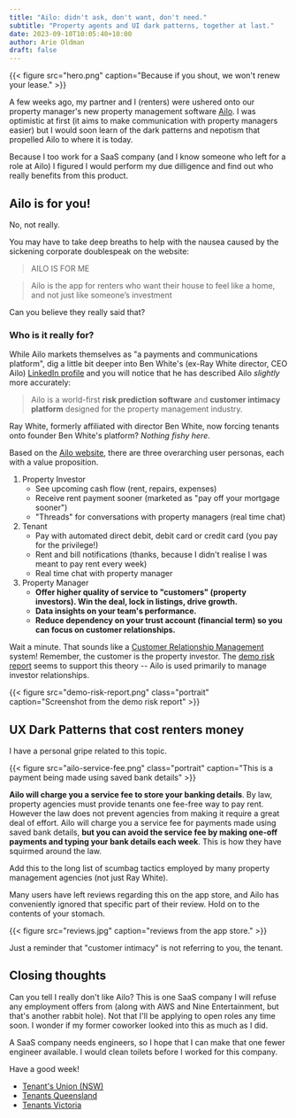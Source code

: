 ```yaml
---
title: "Ailo: didn't ask, don't want, don't need."
subtitle: "Property agents and UI dark patterns, together at last."
date: 2023-09-10T10:05:40+10:00
author: Arie Oldman
draft: false
---
```


{{< figure src="hero.png" caption="Because if you shout, we won't renew your lease." >}}

A few weeks ago, my partner and I (renters) were ushered onto our property manager's new property management software [Ailo](https://www.smh.com.au/national/nsw/tenants-feel-forced-onto-fee-charging-rent-payment-apps-20230707-p5dmi8.html). I was optimistic at first (it aims to make communication with property managers easier) but I would soon learn of the dark patterns and nepotism that propelled Ailo to where it is today.

Because I too work for a SaaS company (and I know someone who left for a role at Ailo) I figured I would perform my due dilligence and find out who really benefits from this product.

## Ailo is for you!

No, not really.

You may have to take deep breaths to help with the nausea caused by the sickening corporate doublespeak on the website:

> AILO IS FOR ME

> Ailo is the app for renters who want their house to feel like a home, and not just like someone’s investment

Can you believe they really said that?

### Who is it really for?

While Ailo markets themselves as "a payments and communications platform", dig a little bit deeper into Ben White's (ex-Ray White director, CEO Ailo) [LinkedIn profile](https://au.linkedin.com/in/benbwhite) and you will notice that he has described Ailo _slightly_ more accurately:

> Ailo is a world-first **risk prediction software** and **customer intimacy platform** designed for the property management industry.

Ray White, formerly affiliated with director Ben White, now forcing tenants onto founder Ben White's platform? _Nothing fishy here_.

Based on the [Ailo website](https://ailo.io/), there are three overarching user personas, each with a value proposition.

1. Property Investor
    - See upcoming cash flow (rent, repairs, expenses)
    - Receive rent payment sooner (marketed as "pay off your mortgage sooner")
    - "Threads" for conversations with property managers (real time chat)
2. Tenant
    - Pay with automated direct debit, debit card or credit card (you pay for the privilege!)
    - Rent and bill notifications (thanks, because I didn't realise I was meant to pay rent every week)
    - Real time chat with property manager
3. Property Manager
    - **Offer higher quality of service to "customers" (property investors). Win the deal, lock in listings, drive growth.**
    - **Data insights on your team's performance.**
    - **Reduce dependency on your trust account (financial term) so you can focus on customer relationships.**

Wait a minute. That sounds like a [Customer Relationship Management](https://en.wikipedia.org/wiki/Customer_relationship_management) system! Remember, the customer is the property investor. The [demo risk report](https://s3-ap-southeast-2.amazonaws.com/ailo-assets/pdfs/demo+protect+report.pdf) seems to support this theory -- Ailo is used primarily to manage investor relationships.

{{< figure src="demo-risk-report.png" class="portrait" caption="Screenshot from the demo risk report" >}}

## UX Dark Patterns that cost renters money

I have a personal gripe related to this topic.

{{< figure src="ailo-service-fee.png" class="portrait" caption="This is a payment being made using saved bank details" >}}

**Ailo will charge you a service fee to store your banking details**. By law, property agencies must provide tenants one fee-free way to pay rent. However the law does not prevent agencies from making it require a great deal of effort. Ailo will charge you a service fee for payments made using saved bank details, **but you can avoid the service fee by making one-off payments and typing your bank details each week**. This is how they have squirmed around the law.

Add this to the long list of scumbag tactics employed by many property management agencies (not just Ray White).

Many users have left reviews regarding this on the app store, and Ailo has conveniently ignored that specific part of their review. Hold on to the contents of your stomach.

{{< figure src="reviews.jpg" caption="reviews from the app store." >}}

Just a reminder that "customer intimacy" is not referring to you, the tenant.

## Closing thoughts

Can you tell I really don't like Ailo? This is one SaaS company I will refuse any employment offers from (along with AWS and Nine Entertainment, but that's another rabbit hole). Not that I'll be applying to open roles any time soon. I wonder if my former coworker looked into this as much as I did.

A SaaS company needs engineers, so I hope that I can make that one fewer engineer available. I would clean toilets before I worked for this company.

Have a good week!

* [Tenant's Union (NSW)](https://www.tenants.org.au/)
* [Tenants Queensland](https://tenantsqld.org.au/)
* [Tenants Victoria](https://tenantsvic.org.au/)
